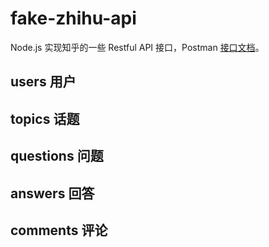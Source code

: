 # fake-zhihu-api
 Node.js 实现知乎的一些 Restful API 接口，Postman [接口文档](https://documenter.getpostman.com/view/12237149/TVsuETcU)。

## users 用户

## topics 话题

## questions 问题

## answers 回答

## comments 评论

